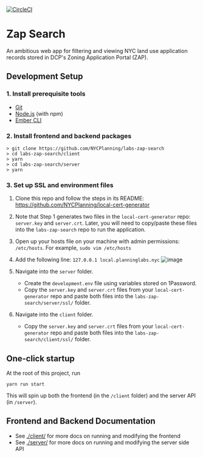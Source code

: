 [![CircleCI](https://circleci.com/gh/NYCPlanning/labs-zap-search/tree/develop.svg?style=svg)](https://circleci.com/gh/NYCPlanning/labs-zap-search/tree/develop)

# Zap Search

An ambitious web app for filtering and viewing NYC land use application records stored in DCP's Zoning Application Portal (ZAP).

## Development Setup 

### 1. Install prerequisite tools

* [Git](https://git-scm.com/)
* [Node.js](https://nodejs.org/) (with npm)
* [Ember CLI](https://ember-cli.com/)

### 2. Install frontend and backend packages 

```
> git clone https://github.com/NYCPlanning/labs-zap-search
> cd labs-zap-search/client
> yarn
> cd labs-zap-search/server
> yarn
```

### 3. Set up SSL and environment files
1. Clone this repo and follow the steps in its README: https://github.com/NYCPlanning/local-cert-generator

2. Note that Step 1 generates two files in the `local-cert-generator` repo: `server.key` and `server.crt`. Later, you will need to copy/paste these files into the `labs-zap-search` repo to run the application.

3. Open up your hosts file on your machine with admin permissions: `/etc/hosts`. For example, `sudo vim /etc/hosts`

4. Add the following line: `127.0.0.1 local.planninglabs.nyc` ![image](https://user-images.githubusercontent.com/3311663/78998629-fc437e00-7b16-11ea-81ef-edb19b4b1d90.png)

5. Navigate into the `server` folder.
    - Create the `development.env` file using variables stored on 1Password.
    - Copy the `server.key` and `server.crt` files from your `local-cert-generator` repo and paste both files into the `labs-zap-search/server/ssl/` folder.
6. Navigate into the `client` folder.
    - Copy the `server.key` and `server.crt` files from your `local-cert-generator` repo and paste both files into the `labs-zap-search/client/ssl/` folder.

## One-click startup 

At the root of this project, run 

```
yarn run start
```

This will spin up both the frontend (in the `/client` folder) and the server API (in `/server`).

## Frontend and Backend Documentation
  - See [./client/](./client/) for more docs on running and modifying the frontend
  - See [./server/](./server/) for more docs on running and modifying the server side API
